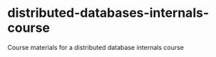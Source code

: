 # distributed-databases-internals-course
Course materials for a distributed database internals course
